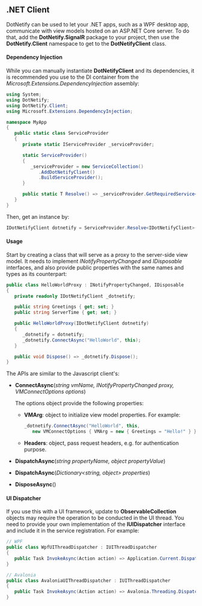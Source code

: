 ## .NET Client

DotNetify can be used to let your .NET apps, such as a WPF desktop app, communicate with view models hosted on an ASP.NET Core server.  To do that, add the __DotNetify.SignalR__ package to your project, then use the __DotNetify.Client__ namespace to get to the __DotNetifyClient__ class.

#### Dependency Injection

While you can manually instantiate __DotNetifyClient__ and its dependencies, it is recommended you use to the DI container from the _Microsoft.Extensions.DependencyInjection_ assembly:

```csharp
using System;
using DotNetify;
using DotNetify.Client;
using Microsoft.Extensions.DependencyInjection;

namespace MyApp
{
   public static class ServiceProvider
   {
      private static IServiceProvider _serviceProvider;

      static ServiceProvider()
      {
         _serviceProvider = new ServiceCollection()
            .AddDotNetifyClient()
            .BuildServiceProvider();
      }

      public static T Resolve() => _serviceProvider.GetRequiredService<T>();
   }
}
```

Then, get an instance by: 
```csharp
IDotNetifyClient dotnetify = ServiceProvider.Resolve<IDotNetifyClient>();
```

#### Usage

Start by creating a class that will serve as a proxy to the server-side view model.  It needs to implement _INotifyPropertyChanged_ and _IDisposable_ interfaces, and also provide public properties with the same names and types as its counterpart:

```csharp
public class HelloWorldProxy : INotifyPropertyChanged, IDisposable
{
   private readonly IDotNetifyClient _dotnetify;

   public string Greetings { get; set; }
   public string ServerTime { get; set; }

   public HelloWorldProxy(IDotNetifyClient dotnetify)
   {
      _dotnetify = dotnetify;
      _dotnetify.ConnectAsync("HelloWorld", this);
   }

   public void Dispose() => _dotnetify.Dispose();
}
```

The APIs are similar to the Javascript client's:
- __ConnectAsync__(_string vmName, INotifyPropertyChanged proxy, VMConnectOptions options_)<br/>

   The options object provide the following properties:
   - __VMArg__: object to initialize view model properties. 
      For example:
      ```csharp
      _dotnetify.ConnectAsync("HelloWorld", this, 
         new VMConnectOptions { VMArg = new { Greetings = "Hello!" } });
      ```
   - __Headers__: object, pass request headers, e.g. for authentication purpose.


- __DispatchAsync__(_string propertyName, object propertyValue_)
- __DispatchAsync__(_Dictionary<string, object> properties_)
- __DisposeAsync__()

#### UI Dispatcher

If you use this with a UI framework, update to __ObservableCollection__ objects may require the operation to be conducted in the UI thread.  You need to provide your own  implementation of the __IUIDispatcher__ interface and include it in the service registration.  For example:

```csharp
// WPF
public class WpfUIThreadDispatcher : IUIThreadDispatcher
{
   public Task InvokeAsync(Action action) => Application.Current.Dispatcher.InvokeAsync(action);
}

// Avalonia
public class AvaloniaUIThreadDispatcher : IUIThreadDispatcher
{
   public Task InvokeAsync(Action action) => Avalonia.Threading.Dispatcher.UIThread.InvokeAsync(action);
}
```
